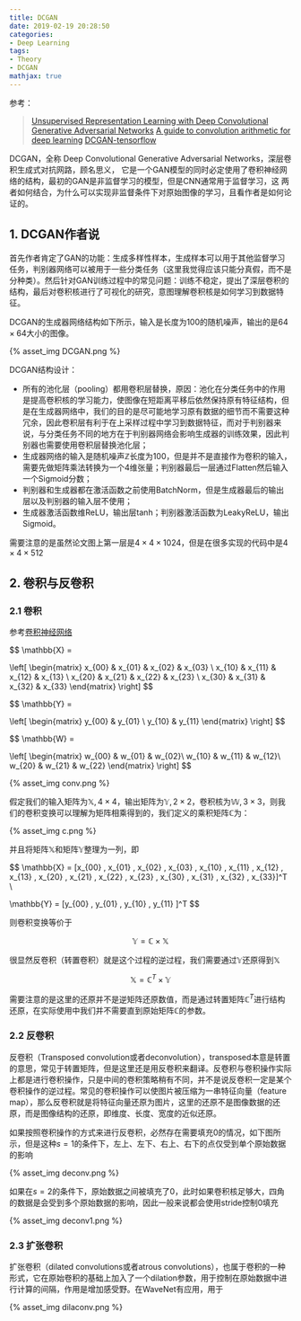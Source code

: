 ```yaml
---
title: DCGAN
date: 2019-02-19 20:28:50
categories:
- Deep Learning
tags:
- Theory
- DCGAN
mathjax: true
---
```


参考：

> [Unsupervised Representation Learning with Deep Convolutional Generative Adversarial Networks](https://arxiv.org/abs/1511.06434)
> [A guide to convolution arithmetic for deep learning](https://arxiv.org/abs/1603.07285)
> [DCGAN-tensorflow](https://github.com/carpedm20/DCGAN-tensorflow)

DCGAN，全称 Deep Convolutional Generative Adversarial Networks，深层卷积生成式对抗网路，顾名思义，
它是一个GAN模型的同时必定使用了卷积神经网络的结构，最初的GAN是非监督学习的模型，但是CNN通常用于监督学习，这
两者如何结合，为什么可以实现非监督条件下对原始图像的学习，且看作者是如何论证的。

<!-- more -->

## 1. DCGAN作者说

首先作者肯定了GAN的功能：生成多样性样本，生成样本可以用于其他监督学习任务，判别器网络可以被用于一些分类任务（这里我觉得应该只能分真假，而不是分种类）。然后针对GAN训练过程中的常见问题：训练不稳定，提出了深层卷积的结构，最后对卷积核进行了可视化的研究，意图理解卷积核是如何学习到数据特征。

DCGAN的生成器网络结构如下所示，输入是长度为100的随机噪声，输出的是$64 \times 64$大小的图像。

{% asset_img DCGAN.png %}

DCGAN结构设计：

* 所有的池化层（pooling）都用卷积层替换，原因：池化在分类任务中的作用是提高卷积核的学习能力，使图像在短距离平移后依然保持原有特征结构，但是在生成器网络中，我们的目的是尽可能地学习原有数据的细节而不需要这种冗余，因此卷积层有利于在上采样过程中学习到数据特征，而对于判别器来说，与分类任务不同的地方在于判别器网络会影响生成器的训练效果，因此判别器也需要使用卷积层替换池化层；
* 生成器网络的输入是随机噪声$\mathbb{Z}$长度为100，但是并不是直接作为卷积的输入，需要先做矩阵乘法转换为一个4维张量；判别器最后一层通过Flatten然后输入一个Sigmoid分数；
* 判别器和生成器都在激活函数之前使用BatchNorm，但是生成器最后的输出层以及判别器的输入层不使用；
* 生成器激活函数维ReLU，输出层tanh；判别器激活函数为LeakyReLU，输出Sigmoid。

需要注意的是虽然论文图上第一层是$4 \times 4 \times 1024$，但是在很多实现的代码中是$4 \times 4 \times 512$



## 2. 卷积与反卷积

### 2.1 卷积

参考[卷积神经网络](https://zhoutao822.coding.me/2018/11/29/%E5%8D%B7%E7%A7%AF%E7%A5%9E%E7%BB%8F%E7%BD%91%E7%BB%9C/)

$$
\mathbb{X} = 

\left[
\begin{matrix}
x_{00} & x_{01} & x_{02} & x_{03} \\
x_{10} & x_{11} & x_{12} & x_{13} \\
x_{20} & x_{21} & x_{22} & x_{23} \\
x_{30} & x_{31} & x_{32} & x_{33}
\end{matrix}
\right] 
$$

$$
\mathbb{Y} = 

\left[
\begin{matrix}
y_{00} & y_{01} \\
y_{10} & y_{11} 
\end{matrix}
\right] 
$$

$$
\mathbb{W} = 

\left[
\begin{matrix}
w_{00} & w_{01} & w_{02}\\
w_{10} & w_{11} & w_{12}\\
w_{20} & w_{21} & w_{22}
\end{matrix}
\right] 
$$

{% asset_img conv.png %}

假定我们的输入矩阵为$\mathbb{X}, 4 \times 4$，输出矩阵为$\mathbb{Y}, 2 \times 2$，卷积核为$\mathbb{W}, 3 \times 3$，则我们的卷积变换可以理解为矩阵相乘得到的，我们定义的乘积矩阵$\mathbb{C}$为：

{% asset_img c.png %}

并且将矩阵$\mathbb{X}$和矩阵$\mathbb{Y}$整理为一列，即

$$
\mathbb{X} = [x_{00} , x_{01} , x_{02} , x_{03} ,
x_{10} , x_{11} , x_{12} , x_{13} ,
x_{20} , x_{21} , x_{22} , x_{23} ,
x_{30} , x_{31} , x_{32} , x_{33}]^T \\

\mathbb{Y} = [y_{00} , y_{01} , y_{10} , y_{11} ]^T
$$

则卷积变换等价于

$$
\mathbb{Y} = \mathbb{C} \times \mathbb{X}
$$

很显然反卷积（转置卷积）就是这个过程的逆过程，我们需要通过$\mathbb{Y}$还原得到$\mathbb{X}$

$$
\mathbb{X} = \mathbb{C}^T \times \mathbb{Y}
$$

需要注意的是这里的还原并不是逆矩阵还原数值，而是通过转置矩阵$\mathbb{C}^T$进行结构还原，在实际使用中我们并不需要直到原始矩阵$\mathbb{C}$的参数。

### 2.2 反卷积

反卷积（Transposed convolution或者deconvolution），transposed本意是转置的意思，常见于转置矩阵，但是这里还是用反卷积来翻译。反卷积与卷积操作实际上都是进行卷积操作，只是中间的卷积策略稍有不同，并不是说反卷积一定是某个卷积操作的逆过程。常见的卷积操作可以使图片被压缩为一串特征向量（feature map），那么反卷积就是将特征向量还原为图片，这里的还原不是图像数据的还原，而是图像结构的还原，即维度、长度、宽度的近似还原。

如果按照卷积操作的方式来进行反卷积，必然存在需要填充0的情况，如下图所示，但是这种$s = 1$的条件下，左上、左下、右上、右下的点仅受到单个原始数据的影响

{% asset_img deconv.png %}

如果在$s = 2$的条件下，原始数据之间被填充了0，此时如果卷积核足够大，四角的数据是会受到多个原始数据的影响，因此一般来说都会使用stride控制0填充

{% asset_img deconv1.png %}

### 2.3 扩张卷积

扩张卷积（dilated convolutions或者atrous convolutions），也属于卷积的一种形式，它在原始卷积的基础上加入了一个dilation参数，用于控制在原始数据中进行计算的间隔，作用是增加感受野。在WaveNet有应用，用于

{% asset_img dilaconv.png %}



